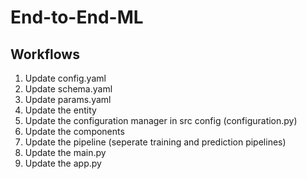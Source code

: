 # End-to-End-ML

## Workflows

1. Update config.yaml
2. Update schema.yaml
3. Update params.yaml
4. Update the entity
5. Update the configuration manager in src config (configuration.py)
6. Update the components
7. Update the pipeline (seperate training and prediction pipelines)
8. Update the main.py
9. Update the app.py